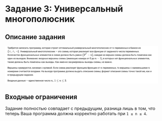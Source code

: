 # Задание 3: Универсальный многополюсник

## Описание задания

![](./assets/1.png)

## Входные ограничения

Задание полностью совпадает с предыдущим, разница лишь в том, что теперь Ваша программа должна корректно работать при `1 ≤ n ≤ 4`.
